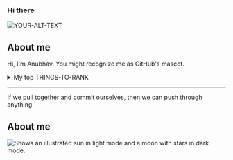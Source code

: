 ### Hi there

<picture>
 <source media="(prefers-color-scheme: dark)" srcset="https://unsplash.com/s/photos/dark-mode-wallpaper">
 <source media="(prefers-color-scheme: light)" srcset="https://unsplash.com/photos/Bkci_8qcdvQ">
 <img alt="YOUR-ALT-TEXT" src="YOUR-DEFAULT-IMAGE">
</picture>

## About me

Hi, I'm Anubhav. You might recognize me as GitHub's mascot.

<details>
<summary>My top THINGS-TO-RANK</summary>

| Rank | THING-TO-RANK |
|-----:|---------------|
|     1| java          |
|     2| mysql         |
|     3| docker        |


</details>

---
If we pull together and commit ourselves, then we can push through anything.

## About me

<!-- TO DO: add more details about me later -->


<picture>
  <source media="(prefers-color-scheme: dark)" srcset="https://user-images.githubusercontent.com/25423296/163456776-7f95b81a-f1ed-45f7-b7ab-8fa810d529fa.png">
  <source media="(prefers-color-scheme: light)" srcset="https://user-images.githubusercontent.com/25423296/163456779-a8556205-d0a5-45e2-ac17-42d089e3c3f8.png">
  <img alt="Shows an illustrated sun in light mode and a moon with stars in dark mode." src="https://user-images.githubusercontent.com/25423296/163456779-a8556205-d0a5-45e2-ac17-42d089e3c3f8.png">
</picture>
